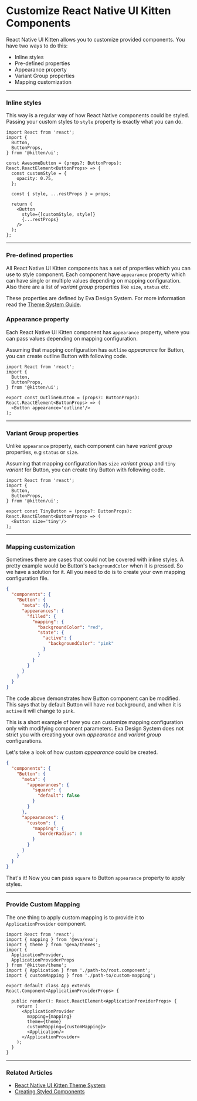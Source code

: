 # Customize React Native UI Kitten Components

React Native UI Kitten allows you to customize provided components. You have two ways to do this:

* Inline styles
* Pre-defined properties
* Appearance property
* Variant Group properties
* Mapping customization

<hr>

### Inline styles

This way is a regular way of how React Native components could be styled. Passing your custom styles to `style` property is exactly what you can do.

```tsx
import React from 'react';
import { 
  Button,
  ButtonProps,
} from '@kitten/ui';

const AwesomeButton = (props?: ButtonProps): React.ReactElement<ButtonProps> => {
  const customStyle = {
    opacity: 0.75,
  };

  const { style, ...restProps } = props;
  
  return (
    <Button
      style={[customStyle, style]}
      {...restProps}
    />
  );
};
```

<hr>

### Pre-defined properties

All React Native UI Kitten components has a set of properties which you can use to style component.
Each component have `appearance` property which can have single or multiple values depending on mapping configuration.
Also there are a list of *variant group* properties like `size`, `status` etc.

These properties are defined by Eva Design System. For more information read the [Theme System Guide](docs/guides/theme-system).

### Appearance property

Each React Native UI Kitten component has `appearance` property, where you can pass values depending on mapping configuration.

Assuming that mapping configuration has `outline` *appearance* for Button, you can create outline Button with following code.

```tsx
import React from 'react';
import {
  Button,
  ButtonProps,
} from '@kitten/ui';

export const OutlineButton = (props?: ButtonProps): React.ReactElement<ButtonProps> => (
  <Button appearance='outline'/>
);
```

<hr>

### Variant Group properties

Unlike `appearance` property, each component can have *variant group* properties, e.g `status` or `size`.

Assuming that mapping configuration has `size` *variant group* and `tiny` *variant* for Button, you can create tiny Button with following code.

```tsx
import React from 'react';
import {
  Button,
  ButtonProps,
} from '@kitten/ui';

export const TinyButton = (props?: ButtonProps): React.ReactElement<ButtonProps> => (
  <Button size='tiny'/>
);
```

<hr>

### Mapping customization

Sometimes there are cases that could not be covered with inline styles. A pretty example would be Button's `backgroundColor` when it is pressed. So we have a solution for it. All you need to do is to create your own mapping configuration file.

```json
{
  "components": {
    "Button": {
      "meta": {},
      "appearances": {
        "filled": {
          "mapping": {
            "backgroundColor": "red",
            "state": {
              "active": {
                "backgroundColor": "pink"
              }
            }
          }
        }
      }
    }
  }
}
```

The code above demonstrates how Button component can be modified. This says that by default Button will have `red` background, and when it is `active` it will change to `pink`.

This is a short example of how you can customize mapping configuration only with modifying component parameters. Eva Design System does not strict you with creating your own *appearance* and *variant group* configurations.

Let's take a look of how custom *appearance* could be created.

```json
{
  "components": {
    "Button": {
      "meta": {
        "appearances": {
          "square": {
            "default": false
          }
        }
      },
      "appearances": {
        "custom": {
          "mapping": {
            "borderRadius": 0
          }
        }
      }
    }
  }
}
```

That's it! Now you can pass `square` to Button `appearance` property to apply styles.

<hr>

### Provide Custom Mapping

The one thing to apply custom mapping is to provide it to `ApplicationProvider` component.

```tsx
import React from 'react';
import { mapping } from '@eva/eva';
import { theme } from '@eva/themes';
import { 
  ApplicationProvider,
  ApplicationProviderProps
} from '@kitten/theme';
import { Application } from './path-to/root.component';
import { customMapping } from './path-to/custom-mapping';

export default class App extends React.Component<ApplicationProviderProps> {
  
  public render(): React.ReactElement<ApplicationProviderProps> {
    return (
      <ApplicationProvider
        mapping={mapping}
        theme={theme}
        customMapping={customMapping}>
        <Application/>
      </ApplicationProvider>
    );
  }
}
```

<hr>

### Related Articles

* [React Native UI Kitten Theme System](docs/guides/theme-system)
* [Creating Styled Components](docs/guides/theme-using-mapping)
